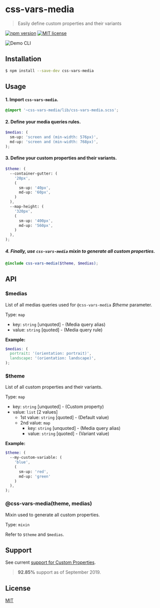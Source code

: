 # css-vars-media

> Easily define custom properties and their variants

[![npm version](https://badge.fury.io/js/css-vars-media.svg)](https://npmjs.org/package/css-vars-media "View this project on npm")
[![MIT license](https://img.shields.io/badge/License-MIT-blue.svg)](https://github.com/VeronQ/css-vars-media/blob/master/LICENSE)

![Demo CLI](../assets/screenshot.png?raw=true)

## Installation

```sh
$ npm install --save-dev css-vars-media
```

## Usage

#### 1. Import `css-vars-media`.
```scss
@import '~css-vars-media/lib/css-vars-media.scss';
```

#### 2. Define your media queries rules.
```scss
$medias: (
  sm-up: 'screen and (min-width: 576px)',
  md-up: 'screen and (min-width: 768px)',
);
```

#### 3. Define your custom properties and their variants.

```scss
$theme: (
  --container-gutter: (
    '20px',
    (
      sm-up: '40px',
      md-up: '60px',
    )
  ),
  --map-height: (
    '320px',
    (
      sm-up: '400px',
      md-up: '560px',
    )
  ),
);
```


##### 4. Finally, use `css-vars-media` mixin to generate all custom properties.

```scss
@include css-vars-media($theme, $medias);
```

## API

### $medias

List of all medias queries used for `@css-vars-media` *$theme* parameter.

Type: `map`  

  - key: `string` [unquoted] - (Media query alias)
  - value: `string` [quoted] - (Media query rule)
  
**Example:**

```scss
$medias: (
  portrait: '(orientation: portrait)',
  landscape: '(orientation: landscape)',
);
```

### $theme

List of all custom properties and their variants.

Type: `map`

  - key: `string` [unquoted] - (Custom property)
  - value: `list` [2 values]
    - 1st value: `string` [quoted] - (Default value)
    - 2nd value: `map`
      - key: `string` [unquoted] - (Media query alias)
      - value: `string` [quoted] - (Variant value)

**Example:**

```scss
$theme: (
  --my-custom-variable: (
    'blue',
    (
      sm-up: 'red',
      md-up: 'green'
    )
  ),
);
```


### @css-vars-media(theme, medias)

Mixin used to generate all custom properties.

Type: `mixin`

Refer to `$theme` and `$medias`.

## Support

See current [support for Custom Properties](https://caniuse.com/#feat=css-variables).

> **92.85%** support as of September 2019.

## License

[MIT](https://github.com/VeronQ/css-vars-media/blob/master/LICENSE)
